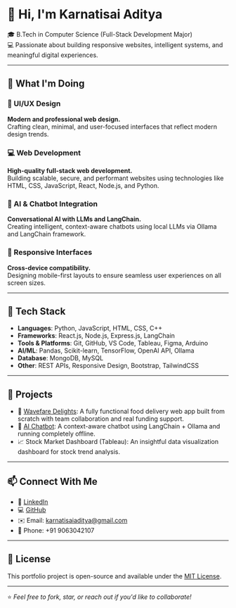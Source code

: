 # 👋 Hi, I'm Karnatisai Aditya

🎓 B.Tech in Computer Science (Full-Stack Development Major)  
💻 Passionate about building responsive websites, intelligent systems, and meaningful digital experiences.

---

## 🚀 What I'm Doing

### 🎨 UI/UX Design  
**Modern and professional web design.**  
Crafting clean, minimal, and user-focused interfaces that reflect modern design trends.

### 💻 Web Development  
**High-quality full-stack web development.**  
Building scalable, secure, and performant websites using technologies like HTML, CSS, JavaScript, React, Node.js, and Python.

### 🤖 AI & Chatbot Integration  
**Conversational AI with LLMs and LangChain.**  
Creating intelligent, context-aware chatbots using local LLMs via Ollama and LangChain framework.

### 📱 Responsive Interfaces  
**Cross-device compatibility.**  
Designing mobile-first layouts to ensure seamless user experiences on all screen sizes.

---

## 🧰 Tech Stack

- **Languages**: Python, JavaScript, HTML, CSS, C++
- **Frameworks**: React.js, Node.js, Express.js, LangChain
- **Tools & Platforms**: Git, GitHub, VS Code, Tableau, Figma, Arduino
- **AI/ML**: Pandas, Scikit-learn, TensorFlow, OpenAI API, Ollama
- **Database**: MongoDB, MySQL
- **Other**: REST APIs, Responsive Design, Bootstrap, TailwindCSS

---

## 📂 Projects

- 🔗 [Wavefare Delights](https://github.com/ksaiaditya/wavefare-delights): A fully functional food delivery web app built from scratch with team collaboration and real funding support.
- 🤖 [AI Chatbot](https://github.com/ksaiaditya/my-chatbot): A context-aware chatbot using LangChain + Ollama and running completely offline.
- 📈 Stock Market Dashboard (Tableau): An insightful data visualization dashboard for stock trend analysis.

---

## 📫 Connect With Me

- 💼 [LinkedIn](https://www.linkedin.com/in/karnatisaiaditya/)
- 💻 [GitHub](https://github.com/ksaiaditya)
- ✉️ Email: karnatisaiaditya@gmail.com
- 📱 Phone: +91 9063042107

---

## 📝 License

This portfolio project is open-source and available under the [MIT License](LICENSE).

---

⭐ _Feel free to fork, star, or reach out if you'd like to collaborate!_

